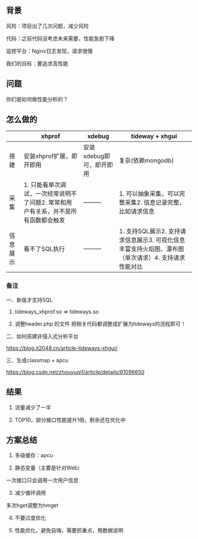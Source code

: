 ## **背景**

风险：项目出了几次问题，减少风险

代码：之前代码没考虑未来需要，性能急剧下降

监控平台：Nginx日志发现，请求很慢

我们的目标：要追求高性能



## **问题**

你们是如何做性能分析的？



## **怎么做的**



|          | xhprof                                                       | xdebug                   | tideway + xhgui                                              |
| -------- | ------------------------------------------------------------ | ------------------------ | ------------------------------------------------------------ |
| 搭建     | 安装xhprof扩展，即开即用                                     | 安装xdebug即可，即开即用 | 复杂(依赖mongodb)                                            |
| 采集     | 1. 只能看单次调试，一次经常说明不了问题2. 常常和用户有关系，并不是所有函数都会触发 | ———                      | 1. 可以抽象采集，可以完整采集2. 信息记录完整，比如请求信息   |
| 信息展示 | 看不了SQL执行                                                | ———                      | 1. 支持SQL展示2. 支持请求信息展示3. 可视化信息丰富支持火焰图、瀑布图（单次请求）4. 支持请求性能对比 |



### 备注

一、新版才支持SQL

1. tideways_xhprof.so => tideways.so

2. 调整header.php 的文件 把相关代码都调整成扩展为tideways的流程即可！

二、如何搭建非侵入式分析平台

https://blog.it2048.cn/article-tideways-xhgui/

三、生成classmap + apcu 

https://blog.csdn.net/zhouyuqi1/article/details/81098650



## **结果**

1. 流量减少了一半

2. TOP10，部分接口性能提升1倍，剩余还在优化中



## **方案总结**

1. 多级缓存：apcu

2. 静态变量（主要是针对Web）

一次接口只会调用一次用户信息

3. 减少循环调用

多次hget调整为hmget

4. 不要过度优化

5. 性能优化，避免自嗨，需要抓重点，用数据说明